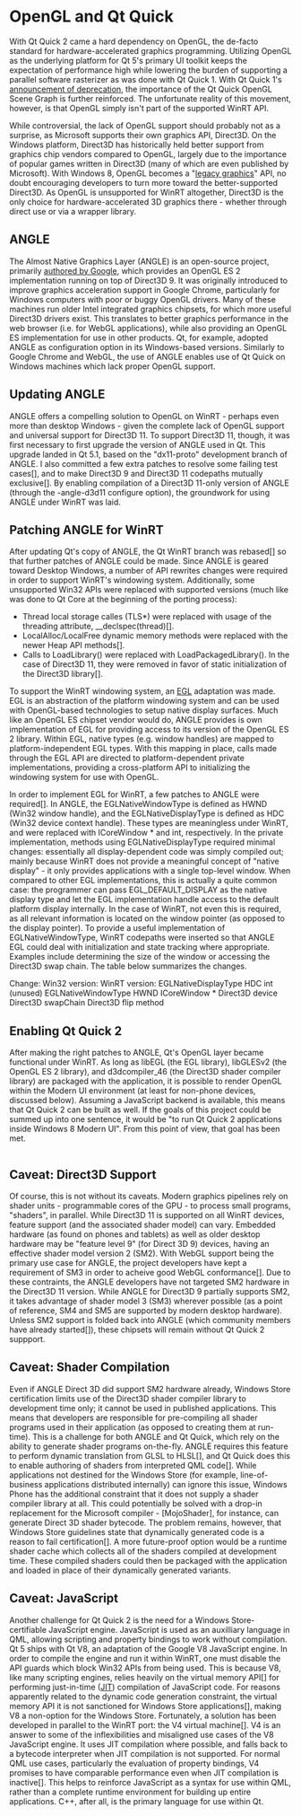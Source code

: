 # OpenGL and Qt Quick

With Qt Quick 2 came a hard dependency on OpenGL, the de-facto standard for hardware-accelerated graphics programming. Utilizing OpenGL as the underlying platform for Qt 5's primary UI toolkit keeps the expectation of performance high while lowering the burden of supporting a parallel software rasterizer as was done with Qt Quick 1. With Qt Quick 1's [announcement of deprecation](/appendix/references.md#qt-quick-1-deprecated), the importance of the Qt Quick OpenGL Scene Graph is further reinforced. The unfortunate reality of this movement, however, is that OpenGL simply isn't part of the supported WinRT API.

While controversial, the lack of OpenGL support should probably not as a surprise, as Microsoft supports their own graphics API, Direct3D. On the Windows platform, Direct3D has historically held better support from graphics chip vendors compared to OpenGL, largely due to the importance of popular games written in Direct3D (many of which are even published by Microsoft). With Windows 8, OpenGL becomes a "[legacy graphics](/appendix/msdn.md#opengl)" API, no doubt encouraging developers to turn more toward the better-supported Direct3D. As OpenGL is unsupported for WinRT altogether, Direct3D is the only choice for hardware-accelerated 3D graphics there - whether through direct use or via a wrapper library.

## ANGLE
The Almost Native Graphics Layer (ANGLE) is an open-source project, primarily [authored by Google](/appendix/references.md#angle-project), which provides an OpenGL ES 2 implementation running on top of Direct3D 9. It was originally introduced to improve graphics acceleration support in Google Chrome, particularly for Windows computers with poor or buggy OpenGL drivers. Many of these machines run older Intel integrated graphics chipsets, for which more useful Direct3D drivers exist. This translates to better graphics performance in the web browser (i.e. for WebGL applications), while also providing an OpenGL ES implementation for use in other products. Qt, for example, adopted ANGLE as configuration option in its Windows-based versions. Similarly to Google Chrome and WebGL, the use of ANGLE enables use of Qt Quick on Windows machines which lack proper OpenGL support.

## Updating ANGLE
ANGLE offers a compelling solution to OpenGL on WinRT - perhaps even more than desktop Windows - given the complete lack of OpenGL support and universal support for Direct3D 11. To support Direct3D 11, though, it was first necessary to first upgrade the version of ANGLE used in Qt. This upgrade landed in Qt 5.1, based on the "dx11-proto" development branch of ANGLE. I also committed a few extra patches to resolve some failing test cases[], and to make Direct3D 9 and Direct3D 11 codepaths mutually exclusive[]. By enabling compilation of a Direct3D 11-only version of ANGLE (through the -angle-d3d11 configure option), the groundwork for using ANGLE under WinRT was laid.

## Patching ANGLE for WinRT
After updating Qt's copy of ANGLE, the Qt WinRT branch was rebased[] so that further patches of ANGLE could be made. Since ANGLE is geared toward Desktop Windows, a number of API rewrites changes were required in order to support WinRT's windowing system. Additionally, some unsupported Win32 APIs were replaced with supported versions (much like was done to Qt Core at the beginning of the porting process):
 - Thread local storage calles (TLS*) were replaced with usage of the threading attribute, __declspec(thread)[].
 - LocalAlloc/LocalFree dynamic memory methods were replaced with the newer Heap API methods[].
 - Calls to LoadLibrary() were replaced with LoadPackagedLibrary(). In the case of Direct3D 11, they were removed in favor of static initialization of the Direct3D library[].

To support the WinRT windowing system, an [EGL](/appendix/terms.md#egl) adaptation was made. EGL is an abstraction of the platform windowing system and can be used with OpenGL-based technologies to setup native display surfaces. Much like an OpenGL ES chipset vendor would do, ANGLE provides is own implementation of EGL for providing access to its version of the OpenGL ES 2 library. Within EGL, native types (e.g. window handles) are mapped to platform-independent EGL types. With this mapping in place, calls made through the EGL API are directed to platform-dependent private implementations, providing a cross-platform API to initializing the windowing system for use with OpenGL.

In order to implement EGL for WinRT, a few patches to ANGLE were required[]. In ANGLE, the EGLNativeWindowType is defined as HWND (Win32 window handle), and the EGLNativeDisplayType is defined as HDC (Win32 device context handle). These types are meaningless under WinRT, and were replaced with ICoreWindow * and int, respectively. In the private implementation, methods using EGLNativeDisplayType required minimal changes: essentially all display-dependent code was simply compiled out; mainly because WinRT does not provide a meaningful concept of "native display" - it only provides applications with a single top-level window. When compared to other EGL implementations, this is actually a quite common case: the programmer can  pass EGL_DEFAULT_DISPLAY as the native display type and let the EGL implementation handle access to the default platform display internally. In the case of WinRT, not even this is required, as all relevant information is located on the window pointer (as opposed to the display pointer). To provide a useful implementation of EGLNativeWindowType, WinRT codepaths were inserted so that ANGLE EGL could deal with initialization and state tracking where appropriate. Examples include determining the size of the window or accessing the Direct3D swap chain. The table below summarizes the changes.

Change: Win32 version: WinRT version:
EGLNativeDisplayType HDC int (unused)
EGLNativeWindowType HWND ICoreWindow *
Direct3D device
Direct3D swapChain
Direct3D flip method


## Enabling Qt Quick 2
After making the right patches to ANGLE, Qt's OpenGL layer became functional under WinRT. As long as libEGL (the EGL library), libGLESv2 (the OpenGL ES 2 library), and d3dcompiler_46 (the Direct3D shader compiler library) are packaged with the application, it is possible to render OpenGL within the Modern UI environment (at least for non-phone devices, discussed below). Assuming a JavaScript backend is available, this means that Qt Quick 2 can be built as well. If the goals of this project could be summed up into one sentence, it would be "to run Qt Quick 2 applications inside Windows 8 Modern UI". From this point of view, that goal has been met.

<image of qt app running here>

## Caveat: Direct3D Support
Of course, this is not without its caveats. Modern graphics pipelines rely on shader units - programmable cores of the GPU - to process small programs, "shaders", in parallel. While Direct3D 11 is supported on all WinRT devices, feature support (and the associated shader model) can vary. Embedded hardware (as found on phones and tablets) as well as older desktop hardware may be "feature level 9" (for Direct 3D 9) devices, having an effective shader model version 2 (SM2). With WebGL support being the primary use case for ANGLE, the project developers have kept a requirement of SM3 in order to acheive good WebGL conformance[]. Due to these contraints, the ANGLE developers have not targeted SM2 hardware in the Direct3D 11 version. While ANGLE for Direct3D 9 partially supports SM2, it takes advantage of shader model 3 (SM3) wherever possible (as a point of reference, SM4 and SM5 are supported by modern desktop hardware). Unless SM2 support is folded back into ANGLE (which community members have already started[]), these chipsets will remain without Qt Quick 2 suppport.

## Caveat: Shader Compilation
Even if ANGLE Direct 3D did support SM2 hardware already, Windows Store certification limits use of the Direct3D shader compiler library to development time only; it cannot be used in published applications. This means that developers are responsible for pre-compiling all shader programs used in their application (as opposed to creating them at run-time). This is a challenge for both ANGLE and Qt Quick, which rely on the ability to generate shader programs on-the-fly. ANGLE requires this feature to perform dynamic translation from GLSL to HLSL[], and Qt Quick does this to enable authoring of shaders from interpreted QML code[]. While applications not destined for the Windows Store (for example, line-of-business applications distributed internally) can ignore this issue, Windows Phone has the additional constraint that it does not supply a shader compiler library at all. This could potentially be solved with a drop-in replacement for the Microsoft compiler - [MojoShader], for instance, can generate Direct 3D shader bytecode. The problem remains, however, that Windows Store guidelines state that dynamically generated code is a reason to fail certification[]. A more future-proof option would be a runtime shader cache which collects all of the shaders compiled at development time. These compiled shaders could then be packaged with the application and loaded in place of their dynamically generated variants.

## Caveat: JavaScript
Another challenge for Qt Quick 2 is the need for a Windows Store-certifiable JavaScript engine. JavaScript is used as an auxilliary language in QML, allowing scripting and property bindings to work without compilation. Qt 5 ships with Qt V8, an adaptation of the Google V8 JavaScript engine. In order to compile the engine and run it within WinRT, one must disable the API guards which block Win32 APIs from being used. This is because V8, like many scripting engines, relies heavily on the virtual memory API[] for performing just-in-time ([JIT](/appendix/terms.md#jit)) compilation of JavaScript code. For reasons apparently related to the dynamic code generation constraint, the virtual memory API it is not sanctioned for Windows Store applications[], making V8 a non-option for the Windows Store. Fortunately, a solution has been developed in parallel to the WinRT port: the V4 virtual machine[]. V4 is an answer to some of the inflexibilities and misaligned use cases of the V8 JavaScript engine. It uses JIT compilation where possible, and falls back to a bytecode interpreter when JIT compilation is not supported. For normal QML use cases, particularly the evaluation of property bindings, V4 promises to have comparable performance even when JIT compilation is inactive[]. This helps to reinforce JavaScript as a syntax for use within QML, rather than a complete runtime environment for building up entire applications. C++, after all, is the primary language for use within Qt.
